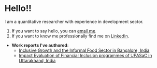 # Hello!!
I am a quantitative researcher with experience in development sector.
1. If you want to say hello, you can [email me](mailto:veneetj@gmail.com).
2. If you want to know me professionally find me on [LinkedIn](https://www.linkedin.com/in/veneetjkalloor/).

- **Work reports I've authored:**
    - [Inclusive Growth and the Informal Food Sector in Bangalore, India](https://hungrycities.net/wp-content/uploads/2020/04/HCP20.pdf)
    - [Impact Evaluation of Financial Inclusion programmes of UPASaC in Uttarakhand, India](http://nirdpr.org.in/nird_docs/rss/rs010720.pdf)
